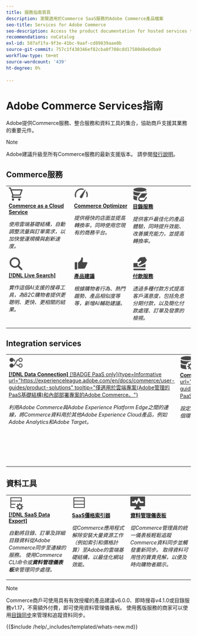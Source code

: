 ```yaml
---
title: 服務指南首頁
description: 瀏覽適用於Commerce SaaS服務的Adobe Commerce產品檔案
seo-title: Services for Adobe Commerce
seo-description: Access the product documentation for hosted services that help Adobe Commerce merchants support key components of their business.
recommendations: noCatalog
exl-id: 507af1fa-9f3e-41bc-9aaf-cd89839aae0b
source-git-commit: 757c1f430346ef82cba0f708cdd17580d8e6dba9
workflow-type: tm+mt
source-wordcount: '439'
ht-degree: 0%

---
```


# Adobe Commerce Services指南

Adobe提供Commerce服務、整合服務和資料工具的集合，協助商戶支援其業務的重要元件。

>[!NOTE]
>
>Adobe建議升級至所有Commerce服務的最新支援版本。 請參閱[發行說明](release-notes-all.md)。

## Commerce服務

<table style="table-layout:fixed">
<tr style="border: 0;">
   <td valign="top">
      <a href="../cloud-service/overview.md">
      <img alt="雲端" src="../assets/icons/shopping-cart.svg" width="40">
      </a>
      <div>
         <a href="../cloud-service/overview.md">
         <strong>Commerce as a Cloud Service</strong>
         </a>
      </div>
      <p>
         <em>使用雲端基礎結構，自動調整流量與訂單需求，以加快營運規模與創新速度。</em>
      </p>
   </td>
   <td valign="top">
      <a href="../optimizer/overview.md">
      <img alt="最佳化" src="../assets/icons/gauge4.svg" width="40">
      </a>
      <div>
         <a href="../optimizer/overview.md">
         <strong>Commerce Optimizer</strong>
         </a>
      </div>
      <p>
         <em>提供極快的店面並提高轉換率，同時使用您現有的商務平台。</em>
      </p>
   </td>
   <td valign="top">
      <a href="../catalog-service/overview.md">
      <img alt="連線服務的目錄資料" src="../assets/icons/DataBook.svg" width="40">
      </a>
      <div>
         <a href="../catalog-service/overview.md">
         <strong>目錄服務</strong>
         </a>
      </div>
      <p>
         <em>提供客戶最佳化的產品體驗，同時提升效能、改善擴充能力，並提高轉換率。</em>
      </p>
   </td>
</tr>
<tr style="border: 0;">
   <td valign="top">
      <a href="../live-search/overview.md">
      <img alt="搜尋" src="../assets/icons/Magnify.svg" width="40">
      </a>
      <div>
         <a href="../live-search/overview.md">
         <strong>[!DNL Live Search]</strong>
         </a>
      </div>
      <p>
         <em>實作這個AI支援的搜尋工具，為B2C購物者提供更聰明、更快、更相關的結果。</em>
      </p>
   </td>
   <td valign="top">
      <a href="../product-recommendations/overview.md">
      <img alt="向上縮圖" src="../assets/icons/ThumbUp.svg" width="40">
      </a>
      <div>
         <a href="../product-recommendations/overview.md">
         <strong>產品建議</strong>
         </a>
      </div>
      <p>
         <em>根據購物者行為、熱門趨勢、產品相似度等等，新增AI輔助建議。</em>
      </p>
   </td>
   <td valign="top">
      <a href="../payment-services/guide-overview.md">
      <img alt="信用卡付款" src="../assets/icons/CreditCard.svg" width="40">
      </a>
      <div>
         <a href="../payment-services/guide-overview.md">
         <strong>付款服務</strong>
         </a>
      </div>
      <p>
         <em>透過多種付款方式提高客戶滿意度，包括免息分期付款，以及簡化付款處理、訂單及發票的檢視。</em>
      </p>
   </td>
</tr>
</table>

## Integration services

<table style="table-layout:fixed">
<tr style="border: 0;">
   <td valign="top">
      <a href="../data-connection/overview.md">
      <img alt="將資料傳輸至平台" src="../assets/icons/TransferToPlatform.svg" width="40">
      </a>
      <div>
         <a href="../data-connection/overview.md">
         <strong>[!DNL Data Connection]</strong> [!BADGE PaaS only]{type=Informative url="https://experienceleague.adobe.com/en/docs/commerce/user-guides/product-solutions" tooltip="僅適用於雲端專案(Adobe管理的PaaS基礎結構)和內部部署專案的Adobe Commerce。"}
         </a>
      </div>
      <p>
         <em>利用Adobe Commerce與Adobe Experience Platform Edge之間的連線，將Commerce資料用於其他Adobe Experience Cloud產品，例如Adobe Analytics和Adobe Target。</em>
      </p>
   </td>
   <td valign="top">
      <a href="../landing/saas.md">
      <img alt="向上縮圖" src="../assets/icons/DataSetting.svg" width="40">
      </a>
      <div>
          <a href="../landing/saas.md">
         <strong>Commerce服務聯結器</strong> [!BADGE PaaS only]{type=Informational url="https://experienceleague.adobe.com/en/docs/commerce/user-guides/product-solutions" tooltip="僅適用於雲端專案(Adobe管理的PaaS基礎結構)和內部部署專案的Adobe Commerce。"}
         </a>
      </div>
      <p>
         <em>設定驗證以啟用Adobe Commerce與連線服務之間的安全通訊。 針對每個環境，指定Commerce服務資料儲存的資料空間ID。</em>
      </p>
   </td>
   <td valign="top">
      <a href="../aem-assets-integration/overview.md">
      <img alt="視覺" src="../assets/icons/images.svg" width="40">
      </a>
      <div>
          <a href="../aem-assets-integration/overview.md">
         <strong>AEM Assets整合</strong>
         </a>
      </div>
      <p>
         <em>使用與Adobe Experience Manager整合的系統簡化數位資產管理，以管理多媒體內容。</em>
      </p>
   </td>
</tr>
</table>

## 資料工具

<table style="table-layout:fixed">
<tr style="border: 0;">
   <td valign="top">
       <a href="../data-export/overview.md">
      <img alt="SaaS資料匯出摘要管理" src="../assets/icons/FeedManagement.svg" width="40">
      </a>
      <div>
         <a href="../data-export/overview.md">
         <strong>[!DNL SaaS Data Export]</strong>
         </a>
      </div>
      <p>
         <em>自動將目錄、訂單及詳細目錄資料從Adobe Commerce同步至連線的服務。 使用Commerce CLI命令或<strong>資料管理儀表板</strong>來管理同步處理。</em>
      </p>
   </td>
   <td valign="top">
      <a href="../price-index/price-indexing.md">
      <img alt="產品價格摘要" src="../assets/icons/Feed.svg" width="40">
      </a>
      <div>
          <a href="../price-index/price-indexing.md">
         <strong>SaaS價格索引器</strong>
         </a>
      </div>
      <p>
         <em>從Commerce應用程式解除安裝大量資源工作（例如索引和價格計算）至Adobe的雲端基礎結構，以最佳化網站效能。</em>
      </p>
   </td>
   <td valign="top">
      <a href="https://experienceleague.adobe.com/en/docs/commerce-admin/systems/data-transfer/data-dashboard" target="_blank">
      <img alt="監視資料同步" src="../assets/icons/Monitoring.svg" width="40">
      </a>
      <div>
          <a href="https://experienceleague.adobe.com/en/docs/commerce-admin/systems/data-transfer/data-dashboard" target="_blank">
         <strong>資料管理儀表板</strong>
         </a>
      </div>
      <p>
         <em>從Commerce管理員的統一儀表板輕鬆追蹤Commerce資料同步並觸發重新同步。 取得資料可用性的寶貴見解，以便及時向購物者顯示。</em>
      </p>
   </td>
</table>

>[!NOTE]
>
>Commerce商戶可使用具有有效授權的產品建議v6.0.0、即時搜尋v4.1.0或目錄服務v1.17，不需額外付費，即可使用資料管理儀表板。 使用舊版服務的商家可以使用[目錄同步](../landing/catalog-sync.md)來管理和追蹤資料同步。

{{$include /help/_includes/templated/whats-new.md}}
